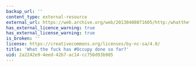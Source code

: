 ```yaml
---
backup_url: ''
content_type: external-resource
external_url: https://web.archive.org/web/20130408071605/http:/whatthefuckhasoccupydone.com/
has_external_licence_warning: true
has_external_license_warning: true
is_broken: ''
license: https://creativecommons.org/licenses/by-nc-sa/4.0/
title: 'What the fuck has #Occupy done so far?'
uid: 2a2242e9-4eed-42b7-ac14-cc756d93b985
---
```

